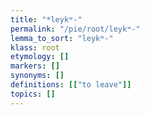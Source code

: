 ```yaml
---
title: "*leykʷ-"
permalink: "/pie/root/leykʷ-"
lemma_to_sort: "leykʷ-"
klass: root
etymology: []
markers: []
synonyms: []
definitions: [["to leave"]]
topics: []
---
```

